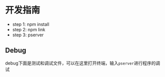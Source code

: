 # 开发指南

- step 1: npm install
- step 2: npm link
- step 3: pserver

## Debug
debug下面是测试和调试文件，可以在这里打开终端，输入`pserver`进行程序的调试